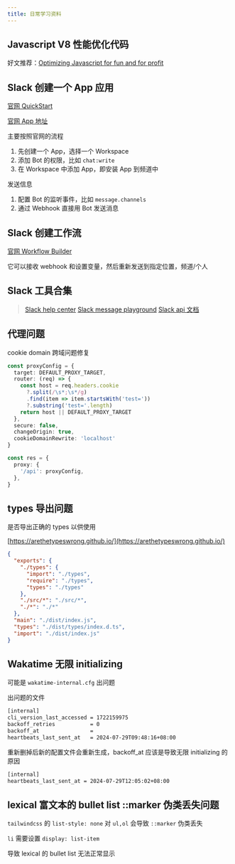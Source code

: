 ```yaml
---
title: 日常学习资料
---
```


## Javascript V8 性能优化代码

好文推荐：[Optimizing Javascript for fun and for profit](https://romgrk.com/posts/optimizing-javascript/)

## Slack 创建一个 App 应用

[官网 QuickStart](https://api.slack.com/quickstart)

[官网 App 地址](https://api.slack.com/apps)

主要按照官网的流程

1. 先创建一个 App，选择一个 Workspace
2. 添加 Bot 的权限，比如 `chat:write`
3. 在 Workspace 中添加 App，即安装 App 到频道中

发送信息

1. 配置 Bot 的监听事件，比如 `message.channels`
2. 通过 Webhook 直接用 Bot 发送消息

## Slack 创建工作流

[官网 Workflow Builder](https://slack.com/intl/zh-cn/help/articles/17542172840595-%E6%9E%84%E5%BB%BA%E5%B7%A5%E4%BD%9C%E6%B5%81%E7%A8%8B%EF%BC%9A%E5%9C%A8-Slack-%E4%B8%AD%E5%BB%BA%E7%AB%8B%E5%B7%A5%E4%BD%9C%E6%B5%81%E7%A8%8B#%E5%8F%98%E9%87%8F-1)

它可以接收 webhook 和设置变量，然后重新发送到指定位置，频道/个人

## Slack 工具合集

> [Slack help center](https://slack.com/intl/zh-cn/help/categories/360000049043)
> [Slack message playground](https://app.slack.com/block-kit-builder/T011CF3CMJN#%7B%22blocks%22:%5B%5D%7D)
> [Slack api 文档](https://api.slack.com/tutorials)

## 代理问题

cookie domain 跨域问题修复

```ts
const proxyConfig = {
  target: DEFAULT_PROXY_TARGET,
  router: (req) => {
    const host = req.headers.cookie
      ?.split(/\s*;\s*/g)
      .find(item => item.startsWith('test='))
      ?.substring('test='.length)
    return host || DEFAULT_PROXY_TARGET
  },
  secure: false,
  changeOrigin: true,
  cookieDomainRewrite: 'localhost'
}

const res = {
  proxy: {
    '/api': proxyConfig,
  },
}
```

## types 导出问题

是否导出正确的 types 以供使用

[https://arethetypeswrong.github.io/](https://arethetypeswrong.github.io/)

```json
{
  "exports": {
    "./types": {
      "import": "./types",
      "require": "./types",
      "types": "./types"
    },
    "./src/*": "./src/*",
    "./*": "./*"
  },
  "main": "./dist/index.js",
  "types": "./dist/types/index.d.ts",
  "import": "./dist/index.js"
}
```

## Wakatime 无限 initializing

可能是 `wakatime-internal.cfg` 出问题

出问题的文件

```sh
[internal]
cli_version_last_accessed = 1722159975
backoff_retries           = 0
backoff_at                = 
heartbeats_last_sent_at   = 2024-07-29T09:48:16+08:00
```

重新删掉后新的配置文件会重新生成，backoff_at 应该是导致无限 initializing 的原因

```sh
[internal]
heartbeats_last_sent_at = 2024-07-29T12:05:02+08:00
```

## lexical 富文本的 bullet list ::marker 伪类丢失问题

`tailwindcss` 的 `list-style: none` 对 `ul,ol` 会导致 `::marker` 伪类丢失

`li` 需要设置 `display: list-item`

导致 lexical 的 bullet list 无法正常显示